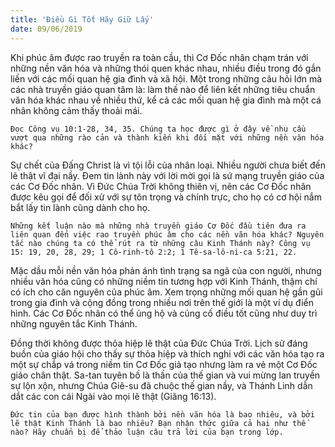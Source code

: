 ```yaml
---
title: 'Điều Gì Tốt Hãy Giữ Lấy'
date: 09/06/2019
---
```


Khi phúc âm được rao truyền ra toàn cầu, thì Cơ Đốc nhân chạm trán với những nền văn hóa và những thói quen khác nhau, nhiều điều trong đó gắn liền với các mối quan hệ gia đình và xã hội. Một trong những câu hỏi lớn mà các nhà truyền giáo quan tâm là: làm thế nào để liên kết những tiêu chuẩn văn hóa khác nhau về nhiều thứ, kể cả các mối quan hệ gia đình mà một cá nhân không cảm thấy thoải mái. 

`Đọc Công vụ 10:1-28, 34, 35. Chúng ta học được gì ở đây về nhu cầu vượt qua những rào cản và thành kiến khi đối mặt với những nền văn hóa khác?`

Sự chết của Đấng Christ là vì tội lỗi của nhân loại. Nhiều người chưa biết đến lẽ thật vĩ đại nầy. Đem tin lành này với lời mời gọi là sứ mạng truyền giáo của các Cơ Đốc nhân. Vì Đức Chúa Trời không thiên vị, nên các Cơ Đốc nhân được kêu gọi để đối xử với sự tôn trọng và chính trực, cho họ có cơ hội nắm bắt lấy tin lành cũng dành cho họ. 

`Những kết luận nào mà những nhà truyền giáo Cơ Đốc đầu tiên đưa ra liên quan đến việc rao truyền phúc âm cho các nền văn hóa khác? Nguyên tắc nào chúng ta có thể rút ra từ những câu Kinh Thánh này? Công vụ 15: 19, 20, 28, 29; 1 Cô-rinh-tô 2:2; 1 Tê-sa-lô-ni-ca 5:21, 22.`

Mặc dầu mỗi nền văn hóa phản ánh tình trạng sa ngã của con người, nhưng nhiều văn hóa cũng có những niềm tin tương hợp với Kinh Thánh, thậm chí có ích cho căn nguyên của phúc âm. Xem trọng những mối quan hệ gần gũi trong gia đình và cộng đồng trong nhiều nơi trên thế giới là một ví dụ điển hình. Các Cơ Đốc nhân có thể ủng hộ và củng cố điều tốt cũng như duy trì những nguyên tắc Kinh Thánh. 

Đồng thời không được thỏa hiệp lẽ thật của Đức Chúa Trời. Lịch sử đáng buồn của giáo hội cho thấy sự thỏa hiệp và thích nghi với các văn hóa tạo ra một sự chắp vá trong niềm tin Cơ Đốc giả tạo nhưng làm ra vẻ một Cơ Đốc giáo chân thật. Sa-tan tuyên bố là thần của thế gian và vui mừng lan truyền sự lộn xộn, nhưng Chúa Giê-su đã chuộc thế gian nầy, và Thánh Linh dẫn dắt các con cái Ngài vào mọi lẽ thật (Giăng 16:13). 

`Đức tin của bạn được hình thành bởi nền văn hóa là bao nhiêu, và bởi lẽ thật Kinh Thánh là bao nhiêu? Bạn nhận thức giữa cả hai như thế nào? Hãy chuẩn bị để thảo luận câu trả lời của bạn trong lớp.`